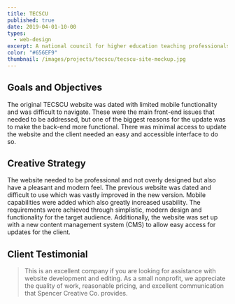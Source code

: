 ```yaml
---
title: TECSCU
published: true
date: 2019-04-01-10-00
types:
  - web-design
excerpt: A national council for higher education teaching professionals.
color: "#656EF9"
thumbnail: /images/projects/tecscu/tecscu-site-mockup.jpg
---
```


## Goals and Objectives

The original TECSCU website was dated with limited mobile functionality and was difficult to navigate. These were the main front-end issues that needed to be addressed, but one of the biggest reasons for the update was to make the back-end more functional. There was minimal access to update the website and the client needed an easy and accessible interface to do so.

## Creative Strategy

The website needed to be professional and not overly designed but also have a pleasant and modern feel. The previous website was dated and difficult to use which was vastly improved in the new version. Mobile capabilities were added which also greatly increased usability. The requirements were achieved through simplistic, modern design and functionality for the target audience. Additionally, the website was set up with a new content management system (CMS) to allow easy access for updates for the client.

## Client Testimonial

> This is an excellent company if you are looking for assistance with website development and editing. As a small nonprofit, we appreciate the quality of work, reasonable pricing, and excellent communication that Spencer Creative Co. provides.
